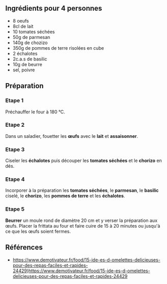 ## Ingrédients pour 4 personnes

- 8 oeufs
- 8cl de lait
- 10 tomates séchées
- 50g de parmesan
- 140g de chozizo
- 350g de pommes de terre risolées en cube
- 2 échalotes
- 2c.a.s de basilic
- 10g de beurre
- sel, poivre

## Préparation

### Etape 1

Préchauffer le four à 180 °C.

### Etape 2

Dans un saladier, fouetter les **œufs** avec le **lait** et **assaisonner**.

### Etape 3

Ciseler les **échalotes** puis découper les **tomates séchées** et le **chorizo** en dés.

### Etape 4

Incorporer à la préparation les **tomates séchées**, le **parmesan**, le **basilic** ciselé, le **chorizo**, les **pommes de terre** et les **échalotes**.

### Etape 5

**Beurrer** un moule rond de diamètre 20 cm et y verser la préparation aux œufs. Placer la frittata au four et faire cuire de 15 à 20 minutes ou jusqu'à ce que les œufs soient fermes.

## Références

- https://www.demotivateur.fr/food/15-ide-es-d-omelettes-delicieuses-pour-des-repas-faciles-et-rapides-24429)https://www.demotivateur.fr/food/15-ide-es-d-omelettes-delicieuses-pour-des-repas-faciles-et-rapides-24429
